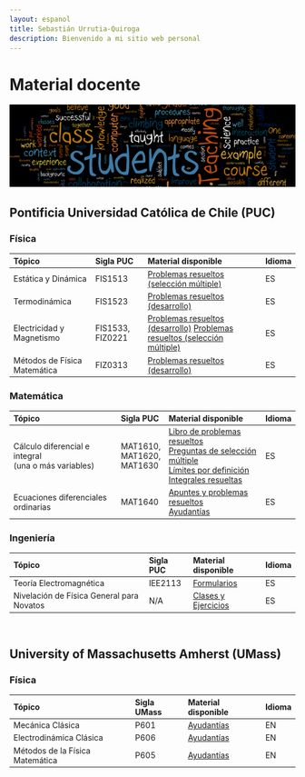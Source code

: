 ```yaml
---
layout: espanol
title: Sebastián Urrutia-Quiroga
description: Bienvenido a mi sitio web personal
---
```


# Material docente

![Teaching](./teaching-wordle.png)

## Pontificia Universidad Católica de Chile (PUC)


### Física

| Tópico                       | Sigla PUC        | Material disponible | Idioma |
|:-----------------------------|:-----------------|:--------------------|:-------|
| Estática y Dinámica          | FIS1513          | [Problemas resueltos (selección múltiple)](https://www.dropbox.com/sh/jptxqa2ywodvr4c/AABGBbOHDPiKliWBLpUCRRNMa?dl=0)   | ES |
| Termodinámica                | FIS1523          | [Problemas resueltos (desarrollo)](https://www.dropbox.com/sh/kgopmzlqrpoo1m3/AADgqD_jTaJLtbeLNAjdItwoa?dl=0)                   | ES |
| Electricidad y Magnetismo    | FIS1533, FIZ0221 | [Problemas resueltos (desarrollo)](https://www.dropbox.com/sh/nrivdp22yjrm1ty/AACE72RYfd_IK41C_CEGqXXMa?dl=0) [Problemas resueltos (selección múltiple)](https://www.dropbox.com/sh/8jsosnkipedsjzu/AADCEF60X6D43v4L7EHbnl9Xa?dl=0)                   | ES |
| Métodos de Física Matemática | FIZ0313          | [Problemas resueltos (desarrollo)](https://www.dropbox.com/sh/6ir2aq4x4180nyt/AABTnh9TeM9kckAfj8l2QnRaa?dl=0)                   | ES |


### Matemática

| Tópico                                                    | Sigla PUC                           | Material disponible | Idioma |
|:----------------------------------------------------------|:------------------------------------|:--------------------|:-------|
| Cálculo diferencial e integral <br> (una o más variables) | MAT1610, <br> MAT1620, <br> MAT1630 | [Libro de problemas resueltos](https://www.dropbox.com/sh/4ww3w5jqseu7o04/AADZo-SA-renedEqw8W3oSs0a?dl=0) <br> [Preguntas de selección múltiple](https://www.dropbox.com/sh/qwpa4tkkto7u5fd/AADKCJBT_qx_pn0TvULv7uz2a?dl=0) <br> [Límites por definición](https://www.dropbox.com/sh/kass8j4xrjnh3kf/AAD5y038-aNrXTZUHxhRsjwWa?dl=0) <br> [Integrales resueltas](https://www.dropbox.com/sh/5n800cc0v7560k1/AADKbUi90kb-_6fIaNGF2V_ya?dl=0)             | ES |
| Ecuaciones diferenciales ordinarias                       | MAT1640                             | [Apuntes y problemas resueltos](https://www.dropbox.com/sh/zq4fkmwmxigexr2/AADRFvu3eEmUyDRAj8v1aNmia?dl=0) <br> [Ayudantías](https://www.dropbox.com/sh/72ct9qa5f846858/AAAE7_nZXPi0oMfpMcVXfyFea?dl=0) | ES |


### Ingeniería

| Tópico                                    | Sigla PUC | Material disponible | Idioma |
|:------------------------------------------|:----------|:--------------------|:-------|
| Teoría Electromagnética                   | IEE2113   | [Formularios](https://www.dropbox.com/sh/qrighpyotsosq47/AABXi3OyR3yoOV9_sq6cWFXva?dl=0)             | ES |
| Nivelación de Física General para Novatos | N/A       | [Clases y Ejercicios](https://www.dropbox.com/sh/dc5tldkon779our/AAAoypjCQS8IFit57F57SJkka?dl=0)             | ES |


<br>


## University of Massachusetts Amherst (UMass)


### Física

| Tópico                          | Sigla UMass | Material disponible | Idioma |
|:--------------------------------|:------------|:--------------------|:-------|
| Mecánica Clásica                | P601        | [Ayudantías](https://www.dropbox.com/sh/i0m1ifbn2v43yxg/AACN_ZsfqW_PlGzXXc8Lvmbpa?dl=0)         | EN |
| Electrodinámica Clásica         | P606        | [Ayudantías](https://www.dropbox.com/sh/p2etlpea3kfl8iw/AABgyEY6JWIslZW7ozrFI_EDa?dl=0)         | EN |
| Métodos de la Física Matemática | P605        | [Ayudantías](https://www.dropbox.com/sh/cn3nhme2623gu7e/AABvpKS0PmW6PzBkA2ss0h7Ea?dl=0)         | EN |
